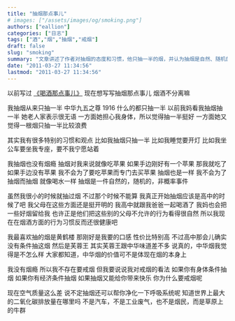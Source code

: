 ```yaml
---
title: "抽烟那点事儿"
# images: ["/assets/images/og/smoking.png"]
authors: ["eallion"]
categories: ["日志"]
tags: ["酒","烟","抽烟","戒烟"]
draft: false
slug: "smoking"
summary: "文章讲述了作者对抽烟的态度和习惯，他只抽一半的烟，并认为抽烟是自然、随机的行为。作者父母开明，从小就接受喝酒和抽烟，使得他在这方面有健康的行为习惯。他最喜欢黄鹤楼和芙蓉王两种香烟。虽然没有戒烟需求，但作者认为如果身体条件允许、经济条件允许且能带来快乐，就没必要戒烟。最后提到草原上牛群排放二氧化碳量最大。"
date: "2011-03-27 11:34:56"
lastmod: "2011-03-27 11:34:56"
---
```


以前写过 [《喝酒那点事儿》](http://eallion.com/drinking)
现在想写写抽烟那点事儿
烟酒不分离嘛

我抽烟从来只抽一半
中华九五之尊 1916 什么的都只抽一半
以前我妈看我抽烟抽一半
她老人家表示很无语
一方面她担心我身体，所以觉得抽一半挺好
一方面她又觉得一根烟只抽一半比较浪费

其实我有很多特别的习惯和观点
比如我抽烟只抽一半
比如我睡觉要开灯
比如我坐公车要坐我专座，要不我宁愿站着

我抽烟也没有烟瘾
抽烟对我来说就像吃苹果
如果手边刚好有一个苹果
那我就吃了
如果手边没有苹果
我不会为了要吃苹果而专门去买苹果
抽烟也是一样
我不会为了抽烟而抽烟
就像喝水一样
抽烟是一件自然的，随机的，非概率事件

虽然我很小的时候就抽过烟
不过那个时候不能算
我真正开始抽烟应该是高中的时候了吧
我父母在这些方面还是挺开明的
我高中就跟我爸爸一起喝酒了
我妈也会把一些好烟留给我
也许正是他们把这些别的父母不允许的行为看得很自然
所以我现在在烟酒方面的行为习惯反而还很健康吧

我最喜欢抽的烟是黄鹤楼
那刚好是我要的口感
性价比特别高
不过高中那会儿确实没有条件抽这烟
然后是芙蓉王
其实芙蓉王跟中华味道差不多
说真的，中华烟我觉得是不怎么样
大家都知道，中华烟的价值可不是体现在烟的本身上

我没有烟瘾
所以我不存在要戒烟
但我要说说我对戒烟的看法
如果你有身体条件抽烟
如果你有经济条件抽烟
如果抽烟又能给你带来快乐
你为什么要戒烟呢

现在空气质量这么差
说不定抽烟还可以帮你净化一下呼吸系统呢
知道世界上最大的二氧化碳排放量在哪里吗
不是汽车，不是工业废气，也不是烟民，而是草原上的牛群
